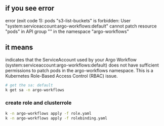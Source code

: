 ## if you see error
error (exit code 1): pods "s3-list-buckets" is forbidden: User "system:serviceaccount:argo-workflows:default" cannot patch resource "pods" in API group "" in the namespace "argo-workflows"

## it means
indicates that the ServiceAccount used by your Argo Workflow (system:serviceaccount:argo-workflows:default) does not have sufficient permissions to patch pods in the argo-workflows namespace. This is a Kubernetes Role-Based Access Control (RBAC) issue.

```sh
# get the sa: default
k get sa -n argo-workflows
```

### create role and clusterrole
```sh
k -n argo-workflows apply -f role.yaml  
k -n argo-workflows apply -f rolebinding.yaml
```